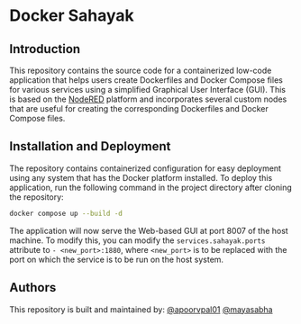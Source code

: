 # Docker Sahayak

## Introduction
This repository contains the source code for a containerized low-code application that helps users create Dockerfiles and Docker Compose files for various services using a simplified Graphical User Interface (GUI). This is based on the [NodeRED](https://nodered.org) platform and incorporates several custom nodes that are useful for creating the corresponding Dockerfiles and Docker Compose files.

## Installation and Deployment
The repository contains containerized configuration for easy deployment using any system that has the Docker platform installed. To deploy this application, run the following command in the project directory after cloning the repository:
```bash
docker compose up --build -d
```
The application will now serve the Web-based GUI at port 8007 of the host machine. To modify this, you can modify the `services.sahayak.ports` attribute to `- <new_port>:1880`, where `<new_port>` is to be replaced with the port on which the service is to be run on the host system.

## Authors
This repository is built and maintained by:
[@apoorvpal01](https://github.com/apoorvpal01)
[@mayasabha](https://github.com/mayasabha)